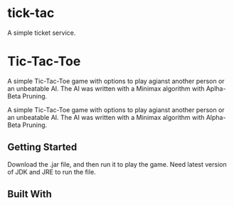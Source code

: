 # tick-tac
A simple ticket service.
# Tic-Tac-Toe

A simple Tic-Tac-Toe game with options to play agianst another person or an unbeatable AI. The AI was written with a Minimax algorithm with Aplha-Beta Pruning.

A simple Tic-Tac-Toe game with options to play agianst another person or an unbeatable AI. The AI was written with a Minimax algorithm with Alpha-Beta Pruning.

## Getting Started

Download the .jar file, and then run it to play the game. Need latest version of JDK and JRE to run the file.

## Built With
